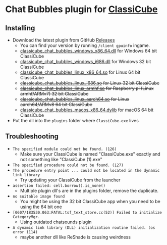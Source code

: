 # Chat Bubbles plugin for [ClassiCube](https://www.classicube.net/)

## Installing

- Download the latest plugin from GitHub [Releases](https://github.com/SpiralP/classicube-chat-bubbles-plugin/releases/latest)
  - You can find your version by running `/client gpuinfo` ingame.
  - [classicube_chat_bubbles_windows_x86_64.dll](https://github.com/SpiralP/classicube-chat-bubbles-plugin/releases/latest/download/classicube_chat_bubbles_windows_x86_64.dll) for Windows 64 bit ClassiCube
  - [classicube_chat_bubbles_windows_i686.dll](https://github.com/SpiralP/classicube-chat-bubbles-plugin/releases/latest/download/classicube_chat_bubbles_windows_i686.dll) for Windows 32 bit ClassiCube
  - [classicube_chat_bubbles_linux_x86_64.so](https://github.com/SpiralP/classicube-chat-bubbles-plugin/releases/latest/download/classicube_chat_bubbles_linux_x86_64.so) for Linux 64 bit ClassiCube
  - ~~[classicube_chat_bubbles_linux_i686.so](https://github.com/SpiralP/classicube-chat-bubbles-plugin/releases/latest/download/classicube_chat_bubbles_linux_i686.so) for Linux 32 bit ClassiCube~~
  - ~~[classicube_chat_bubbles_linux_armhf.so](https://github.com/SpiralP/classicube-chat-bubbles-plugin/releases/latest/download/classicube_chat_bubbles_linux_armhf.so) for Raspberry pi (Linux armhf/ARMv7) 32 bit ClassiCube~~
  - ~~[classicube_chat_bubbles_linux_aarch64.so](https://github.com/SpiralP/classicube-chat-bubbles-plugin/releases/latest/download/classicube_chat_bubbles_linux_aarch64.so) for Linux aarch64/ARMv8 64 bit ClassiCube~~
  - [classicube_chat_bubbles_macos_x86_64.dylib](https://github.com/SpiralP/classicube-chat-bubbles-plugin/releases/latest/download/classicube_chat_bubbles_macos_x86_64.dylib) for macOS 64 bit ClassiCube
- Put the dll into the `plugins` folder where `ClassiCube.exe` lives

## Troubleshooting

- `The specified module could not be found. (126)`
  - Make sure your ClassiCube is named "ClassiCube.exe" exactly and not something like "ClassiCube (1).exe"
- `The specified procedure could not be found. (127)`
- `The procedure entry point ... could not be located in the dynamic link library`
  - Try updating your ClassiCube from the launcher
- `assertion failed: cell.borrow().is_none()`
  - Multiple plugin dll's are in the plugins folder, remove the duplicate.
- `no suitable image found`
  - You might be using the 32 bit ClassiCube app when you need to be using the 64 bit one
- `[0607/183530.063:FATAL:tsf_text_store.cc(52)] Failed to initialize CategoryMgr.`
  - Using outdated chatsounds plugin
- `A dynamic link library (DLL) initialization routine failed. (os error 1114)`
  - maybe another dll like ReShade is causing weirdness
